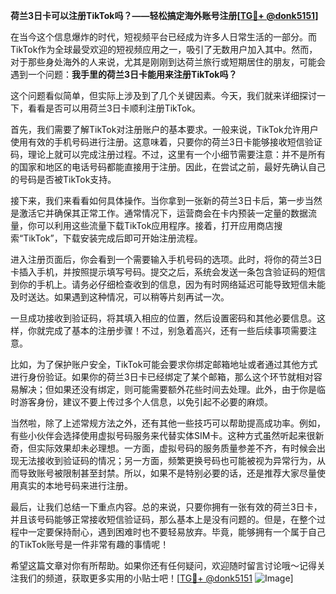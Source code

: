 **荷兰3日卡可以注册TikTok吗？——轻松搞定海外账号注册[[TG💪+ @donk5151](https://t.me/s/donk5151)]**

在当今这个信息爆炸的时代，短视频平台已经成为许多人日常生活的一部分。而TikTok作为全球最受欢迎的短视频应用之一，吸引了无数用户加入其中。然而，对于那些身处海外的人来说，尤其是刚刚到达荷兰旅行或短期居住的朋友，可能会遇到一个问题：**我手里的荷兰3日卡能用来注册TikTok吗？**

这个问题看似简单，但实际上涉及到了几个关键因素。今天，我们就来详细探讨一下，看看是否可以用荷兰3日卡顺利注册TikTok。

首先，我们需要了解TikTok对注册账户的基本要求。一般来说，TikTok允许用户使用有效的手机号码进行注册。这意味着，只要你的荷兰3日卡能够接收短信验证码，理论上就可以完成注册过程。不过，这里有一个小细节需要注意：并不是所有的国家和地区的电话号码都能直接用于注册。因此，在尝试之前，最好先确认自己的号码是否被TikTok支持。

接下来，我们来看看如何具体操作。当你拿到一张新的荷兰3日卡后，第一步当然是激活它并确保其正常工作。通常情况下，运营商会在卡内预装一定量的数据流量，你可以利用这些流量下载TikTok应用程序。接着，打开应用商店搜索“TikTok”，下载安装完成后即可开始注册流程。

进入注册页面后，你会看到一个需要输入手机号码的选项。此时，将你的荷兰3日卡插入手机，并按照提示填写号码。提交之后，系统会发送一条包含验证码的短信到你的手机上。请务必仔细检查收到的信息，因为有时网络延迟可能导致短信未能及时送达。如果遇到这种情况，可以稍等片刻再试一次。

一旦成功接收到验证码，将其填入相应的位置，然后设置密码和其他必要信息。这样，你就完成了基本的注册步骤！不过，别急着高兴，还有一些后续事项需要注意。

比如，为了保护账户安全，TikTok可能会要求你绑定邮箱地址或者通过其他方式进行身份验证。如果你的荷兰3日卡已经绑定了某个邮箱，那么这个环节就相对容易解决；但如果还没有绑定，则可能需要额外花些时间去处理。此外，由于你是临时游客身份，建议不要上传过多个人信息，以免引起不必要的麻烦。

当然啦，除了上述常规方法之外，还有其他一些技巧可以帮助提高成功率。例如，有些小伙伴会选择使用虚拟号码服务来代替实体SIM卡。这种方式虽然听起来很新奇，但实际效果却未必理想。一方面，虚拟号码的服务质量参差不齐，有时候会出现无法接收到验证码的情况；另一方面，频繁更换号码也可能被视为异常行为，从而导致账号被限制甚至封禁。所以，如果不是特别必要的话，还是推荐大家尽量使用真实的本地号码来进行注册。

最后，让我们总结一下重点内容。总的来说，只要你拥有一张有效的荷兰3日卡，并且该号码能够正常接收短信验证码，那么基本上是没有问题的。但是，在整个过程中一定要保持耐心，遇到困难时也不要轻易放弃。毕竟，能够拥有一个属于自己的TikTok账号是一件非常有趣的事情呢！

希望这篇文章对你有所帮助。如果你还有任何疑问，欢迎随时留言讨论哦～记得关注我们的频道，获取更多实用的小贴士吧！[[TG💪+ @donk5151](https://t.me/s/donk5151) ![Image](https://i.postimg.cc/rwNCRYN7/Snipaste-2025-04-30-17-27-05.png)]